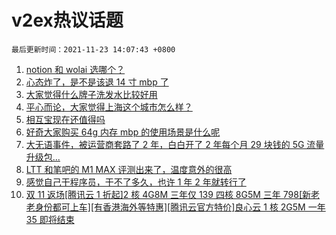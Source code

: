 # v2ex热议话题

`最后更新时间：2021-11-23 14:07:43 +0800`

1. [notion 和 wolai 选哪个？](https://www.v2ex.com/t/817134)
1. [心态炸了，是不是该退 14 寸 mbp 了](https://www.v2ex.com/t/817240)
1. [大家觉得什么牌子洗发水比较好用](https://www.v2ex.com/t/817185)
1. [平心而论，大家觉得上海这个城市怎么样？](https://www.v2ex.com/t/817343)
1. [相互宝现在还值得吗](https://www.v2ex.com/t/817209)
1. [好奇大家购买 64g 内存 mbp 的使用场景是什么呢](https://www.v2ex.com/t/817293)
1. [大无语事件，被运营商套路了 2 年，白白开了 2 年每个月 29 块钱的 5G 流量升级包...](https://www.v2ex.com/t/817153)
1. [LTT 和笔吧的 M1 MAX 评测出来了，温度意外的很高](https://www.v2ex.com/t/817295)
1. [感觉自己干程序员，干不了多久，也许 1 年 2 年就转行了](https://www.v2ex.com/t/817285)
1. [双 11 返场[腾讯云 1 折起]2 核 4G8M 三年仅 139 四核 8G5M 三年 798[新老老身份都可上车][有香港海外等特惠][腾讯云官方特价]良心云 1 核 2G5M 一年 35 即将结束](https://www.v2ex.com/t/817288)

